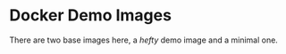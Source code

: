 Docker Demo Images
==================

There are two base images here, a *hefty* demo image and a minimal one.
